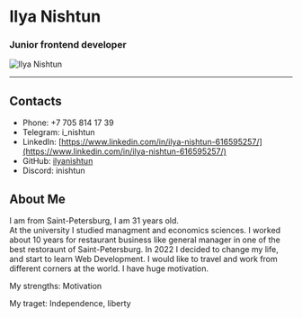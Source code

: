 # Ilya Nishtun
### Junior frontend developer
![Ilya Nishtun](https://raw.githubusercontent.com/ilyanishtun/rsschool-cv/gh-pages/me.png)

---

## Contacts
* Phone: +7 705 814 17 39
* Telegram: i_nishtun
* LinkedIn:  [https://www.linkedin.com/in/ilya-nishtun-616595257/](https://www.linkedin.com/in/ilya-nishtun-616595257/)
* GitHub: [ilyanishtun](https://github.com/ilyanishtun)
* Discord: inishtun

## About Me
I am from Saint-Petersburg, I am 31 years old.  
At the university I studied managment and economics sciences. 
I worked about 10 years for restaurant business like general manager in one of the best restoraunt of Saint-Petersburg.
In 2022 I decided to change my life, and start to learn Web Development. I would like to travel and work from different corners at the world.
I have huge motivation. 

My strengths: Motivation

My traget: Independence, liberty
